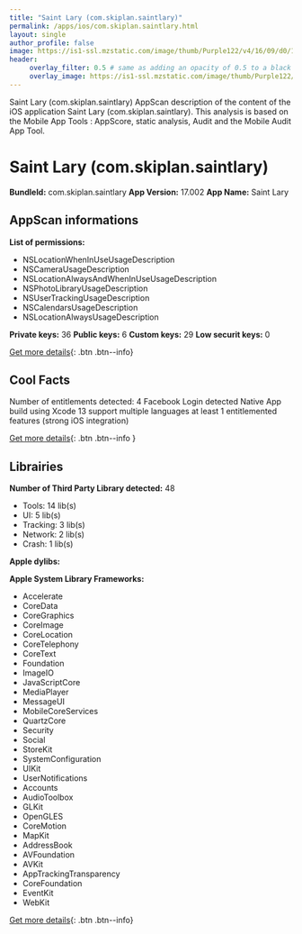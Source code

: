 ```yaml
---
title: "Saint Lary (com.skiplan.saintlary)"
permalink: /apps/ios/com.skiplan.saintlary.html
layout: single
author_profile: false
image: https://is1-ssl.mzstatic.com/image/thumb/Purple122/v4/16/09/d0/1609d017-ec2c-3bd4-d6cf-6fb3f3e78b43/AppIcon-1x_U007emarketing-0-7-0-85-220.png/512x512bb.jpg
header: 
     overlay_filter: 0.5 # same as adding an opacity of 0.5 to a black background
     overlay_image: https://is1-ssl.mzstatic.com/image/thumb/Purple122/v4/16/09/d0/1609d017-ec2c-3bd4-d6cf-6fb3f3e78b43/AppIcon-1x_U007emarketing-0-7-0-85-220.png/512x512bb.jpg
---
```

Saint Lary (com.skiplan.saintlary) AppScan description of the content of the iOS application Saint Lary (com.skiplan.saintlary). This analysis is based on the Mobile App Tools : AppScore, static analysis, Audit and the Mobile Audit App Tool.

# Saint Lary (com.skiplan.saintlary)

**BundleId:** com.skiplan.saintlary
**App Version:** 17.002
**App Name:** Saint Lary


## AppScan informations 

**List of permissions:** 
- NSLocationWhenInUseUsageDescription
- NSCameraUsageDescription
- NSLocationAlwaysAndWhenInUseUsageDescription
- NSPhotoLibraryUsageDescription
- NSUserTrackingUsageDescription
- NSCalendarsUsageDescription
- NSLocationAlwaysUsageDescription
  
  
**Private keys:** 36
**Public keys:** 6
**Custom keys:** 29
**Low securit keys:** 0
  
[Get more details](/pricing.html){: .btn .btn--info}

## Cool Facts

Number of entitlements detected: 4
Facebook Login detected
Native App
build using Xcode 13
support multiple languages
at least 1 entitlemented features (strong iOS integration)
  
[Get more details](/pricing.html){: .btn .btn--info }

## Librairies 
**Number of Third Party Library detected:** 48
- Tools: 14 lib(s)
- UI: 5 lib(s)
- Tracking: 3 lib(s)
- Network: 2 lib(s)
- Crash: 1 lib(s)


**Apple dylibs:**


**Apple System Library Frameworks:**
- Accelerate
- CoreData
- CoreGraphics
- CoreImage
- CoreLocation
- CoreTelephony
- CoreText
- Foundation
- ImageIO
- JavaScriptCore
- MediaPlayer
- MessageUI
- MobileCoreServices
- QuartzCore
- Security
- Social
- StoreKit
- SystemConfiguration
- UIKit
- UserNotifications
- Accounts
- AudioToolbox
- GLKit
- OpenGLES
- CoreMotion
- MapKit
- AddressBook
- AVFoundation
- AVKit
- AppTrackingTransparency
- CoreFoundation
- EventKit
- WebKit


  
[Get more details](/pricing.html){: .btn .btn--info}


